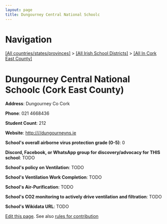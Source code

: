 ```yaml
---
layout: page
title: Dungourney Central National Schoolc
---
```

# Navigation

[[All countries/states/provinces]](../../..) > [[All Irish School Districts]](../..) > [[All In Cork East County]](..)

# Dungourney Central National Schoolc (Cork East County)

**Address**: Dungourney Co Cork

**Phone**: 021 4668436

**Student Count**: 212

**Website**: <http:////dungourneyns.ie>

**School's overall airborne virus protection grade (0-5)**: 0

**Discord, Facebook, or WhatsApp group for discovery/advocacy for THIS school**: TODO

**School's policy on Ventilation**: TODO

**School's Ventilation Work Completion**: TODO

**School's Air-Purification**: TODO

**School's CO2 monitoring to actively drive ventilation and filtration**: TODO

**School's Wikidata URL**: TODO


[Edit this page](https://github.com/ventilate-schools/Ireland/edit/main/./Cork_East_County/Dungourney_Central_National_Schoolc.md). See also [rules for contribution](../../../contribution-rules/)